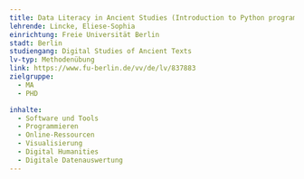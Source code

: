 ```yaml
---
title: Data Literacy in Ancient Studies (Introduction to Python programming for the analysis of ancient languages)
lehrende: Lincke, Eliese-Sophia
einrichtung: Freie Universität Berlin
stadt: Berlin
studiengang: Digital Studies of Ancient Texts
lv-typ: Methodenübung
link: https://www.fu-berlin.de/vv/de/lv/837883
zielgruppe:
  - MA
  - PHD

inhalte:
  - Software und Tools
  - Programmieren
  - Online-Ressourcen
  - Visualisierung
  - Digital Humanities
  - Digitale Datenauswertung
---
```

 
